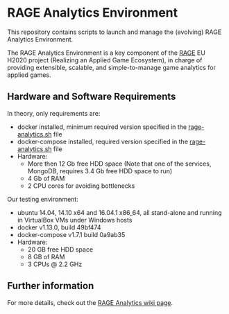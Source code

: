 # RAGE Analytics Environment

This repository contains scripts to launch and manage the (evolving) RAGE Analytics Environment.

The RAGE Analytics Environment is a key component of the [RAGE](http://rageproject.eu/) EU H2020 project 
(Realizing an Applied Game Ecosystem), in charge of providing extensible, scalable, and simple-to-manage
game analytics for applied games.

## Hardware and Software Requirements

In theory, only requirements are:

- docker installed, minimum required version specified in the [rage-analytics.sh](https://github.com/e-ucm/rage-analytics/blob/master/rage-analytics.sh#L21) file
- docker-compose installed, required version specified in the [rage-analytics.sh](https://github.com/e-ucm/rage-analytics/blob/master/rage-analytics.sh#L23) file
- Hardware:
    * More then 12 Gb free HDD space (Note that one of the services, MongoDB, requires 3.4 Gb free HDD space to run)
    * 4 Gb of RAM
    * 2 CPU cores for avoiding bottlenecks

Our testing environment:
          
- ubuntu 14.04, 14.10 x64 and 16.04.1 x86_64, all stand-alone and running in VirtualBox VMs under Windows hosts
- docker v1.13.0, build 49bf474
- docker-compose v1.7.1 build 0a9ab35
- Hardware:
    * 20 GB free HDD space
    * 8 GB of RAM
    * 3 CPUs @ 2.2 GHz

## Further information
For more details, check out the [RAGE Analytics wiki page](https://github.com/e-ucm/rage-analytics/wiki).

